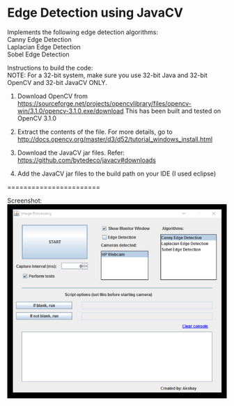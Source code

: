 Edge Detection using JavaCV
====================

Implements the following edge detection algorithms:<br>
  Canny Edge Detection<br>
  Laplacian Edge Detection<br>
  Sobel Edge Detection<br>

Instructions to build the code:
<br>NOTE: For a 32-bit system, make sure you use 32-bit Java and 32-bit OpenCV and 32-bit JavaCV ONLY.

1. Download OpenCV from https://sourceforge.net/projects/opencvlibrary/files/opencv-win/3.1.0/opencv-3.1.0.exe/download
This has been built and tested on OpenCV 3.1.0

2. Extract the contents of the file. For more details, go to http://docs.opencv.org/master/d3/d52/tutorial_windows_install.html

3. Download the JavaCV jar files. Refer: https://github.com/bytedeco/javacv#downloads

4. Add the JavaCV jar files to the build path on your IDE (I used eclipse)

=======================

Screenshot:<br>
<img src="https://raw.githubusercontent.com/AkshayRaman/JavaCV_EdgeDetection/master/screenshots/screenshot1.PNG"/>

